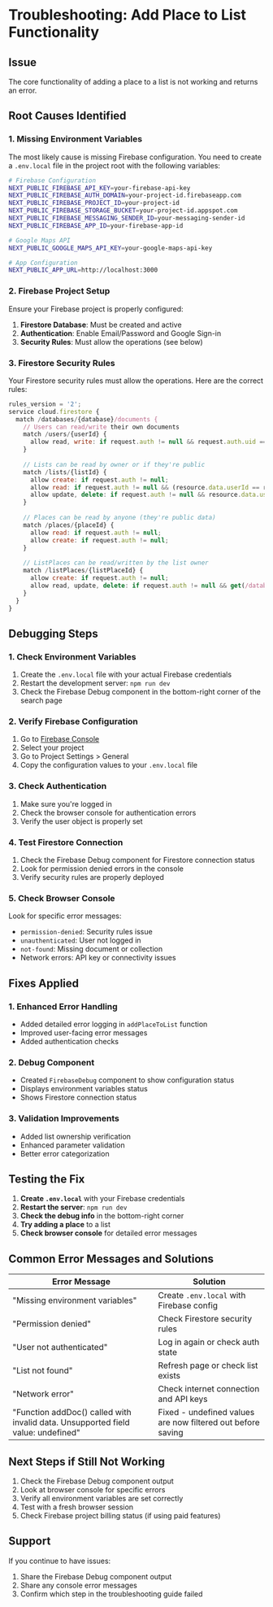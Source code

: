 # Troubleshooting: Add Place to List Functionality

## Issue
The core functionality of adding a place to a list is not working and returns an error.

## Root Causes Identified

### 1. Missing Environment Variables
The most likely cause is missing Firebase configuration. You need to create a `.env.local` file in the project root with the following variables:

```bash
# Firebase Configuration
NEXT_PUBLIC_FIREBASE_API_KEY=your-firebase-api-key
NEXT_PUBLIC_FIREBASE_AUTH_DOMAIN=your-project-id.firebaseapp.com
NEXT_PUBLIC_FIREBASE_PROJECT_ID=your-project-id
NEXT_PUBLIC_FIREBASE_STORAGE_BUCKET=your-project-id.appspot.com
NEXT_PUBLIC_FIREBASE_MESSAGING_SENDER_ID=your-messaging-sender-id
NEXT_PUBLIC_FIREBASE_APP_ID=your-firebase-app-id

# Google Maps API
NEXT_PUBLIC_GOOGLE_MAPS_API_KEY=your-google-maps-api-key

# App Configuration
NEXT_PUBLIC_APP_URL=http://localhost:3000
```

### 2. Firebase Project Setup
Ensure your Firebase project is properly configured:

1. **Firestore Database**: Must be created and active
2. **Authentication**: Enable Email/Password and Google Sign-in
3. **Security Rules**: Must allow the operations (see below)

### 3. Firestore Security Rules
Your Firestore security rules must allow the operations. Here are the correct rules:

```javascript
rules_version = '2';
service cloud.firestore {
  match /databases/{database}/documents {
    // Users can read/write their own documents
    match /users/{userId} {
      allow read, write: if request.auth != null && request.auth.uid == userId;
    }
    
    // Lists can be read by owner or if they're public
    match /lists/{listId} {
      allow create: if request.auth != null;
      allow read: if request.auth != null && (resource.data.userId == request.auth.uid || resource.data.isPublic == true);
      allow update, delete: if request.auth != null && resource.data.userId == request.auth.uid;
    }
    
    // Places can be read by anyone (they're public data)
    match /places/{placeId} {
      allow read: if request.auth != null;
      allow create: if request.auth != null;
    }
    
    // ListPlaces can be read/written by the list owner
    match /listPlaces/{listPlaceId} {
      allow create: if request.auth != null;
      allow read, update, delete: if request.auth != null && get(/databases/$(database)/documents/lists/$(resource.data.listId)).data.userId == request.auth.uid;
    }
  }
}
```

## Debugging Steps

### 1. Check Environment Variables
1. Create the `.env.local` file with your actual Firebase credentials
2. Restart the development server: `npm run dev`
3. Check the Firebase Debug component in the bottom-right corner of the search page

### 2. Verify Firebase Configuration
1. Go to [Firebase Console](https://console.firebase.google.com)
2. Select your project
3. Go to Project Settings > General
4. Copy the configuration values to your `.env.local` file

### 3. Check Authentication
1. Make sure you're logged in
2. Check the browser console for authentication errors
3. Verify the user object is properly set

### 4. Test Firestore Connection
1. Check the Firebase Debug component for Firestore connection status
2. Look for permission denied errors in the console
3. Verify security rules are properly deployed

### 5. Check Browser Console
Look for specific error messages:
- `permission-denied`: Security rules issue
- `unauthenticated`: User not logged in
- `not-found`: Missing document or collection
- Network errors: API key or connectivity issues

## Fixes Applied

### 1. Enhanced Error Handling
- Added detailed error logging in `addPlaceToList` function
- Improved user-facing error messages
- Added authentication checks

### 2. Debug Component
- Created `FirebaseDebug` component to show configuration status
- Displays environment variables status
- Shows Firestore connection status

### 3. Validation Improvements
- Added list ownership verification
- Enhanced parameter validation
- Better error categorization

## Testing the Fix

1. **Create `.env.local`** with your Firebase credentials
2. **Restart the server**: `npm run dev`
3. **Check the debug info** in the bottom-right corner
4. **Try adding a place** to a list
5. **Check browser console** for detailed error messages

## Common Error Messages and Solutions

| Error Message | Solution |
|---------------|----------|
| "Missing environment variables" | Create `.env.local` with Firebase config |
| "Permission denied" | Check Firestore security rules |
| "User not authenticated" | Log in again or check auth state |
| "List not found" | Refresh page or check list exists |
| "Network error" | Check internet connection and API keys |
| "Function addDoc() called with invalid data. Unsupported field value: undefined" | Fixed - undefined values are now filtered out before saving |

## Next Steps if Still Not Working

1. Check the Firebase Debug component output
2. Look at browser console for specific errors
3. Verify all environment variables are set correctly
4. Test with a fresh browser session
5. Check Firebase project billing status (if using paid features)

## Support

If you continue to have issues:
1. Share the Firebase Debug component output
2. Share any console error messages
3. Confirm which step in the troubleshooting guide failed 